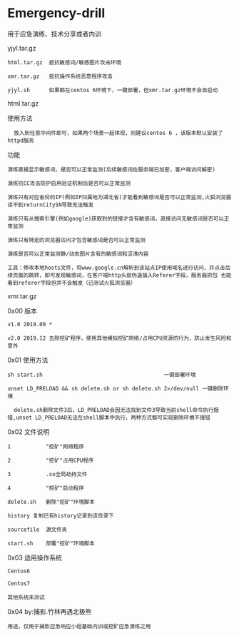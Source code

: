 # Emergency-drill
用于应急演练、技术分享或者内训


yjyl.tar.gz

    html.tar.gz  抵抗敏感词/敏感图片攻击环境
  
    xmr.tar.gz   抵抗操作系统恶意程序攻击
  
    yjyl.sh      如果都在centos 6环境下，一键部署，但xmr.tar.gz环境不会自启动
   
 
html.tar.gz

  使用方法
  
      放入到任意中间件即可，如果两个场景一起体现，则建议centos 6 ，该版本默认安装了httpd服务
      
  功能
  
    演练直接显示敏感词，是否可以正常监测(后续敏感词在服务端已加密，客户端访问解密)
    
    演练抗CC攻击防护启用验证机制后是否可以正常监测
    
    演练只有对应省份的IP(例如IP归属地为湖北省)才能看到敏感词是否可以正常监测,火狐浏览器读不到returnCitySN导致无法触发
    
    演练只有从搜索引擎(例如google)获取到的链接才含有敏感词，直接访问无敏感词是否可以正常监测
    
    演练只有特定的浏览器访问才包含敏感词是否可以正常监测
    
    演练是否可以正常监测静/动态图片含有的敏感词和涩清内容
    
    工具：修改本地hosts文件，将www.google.cn解析到该站点IP使用域名进行访问，并点击后续页面的跳转，即可发现敏感词，在客户端http头部伪造插入Referer字段，服务器抓包 也能看到referer字段但并不会触发（已测试火狐浏览器）
    

xmr.tar.gz

  0x00 版本
  
    v1.0 2019.09 *
    
    v2.0 2019.12 去除挖矿程序，使用其他模拟挖矿网络/占用CPU资源的行为，防止发生风险和意外
    
  0x01 使用方法
  
    sh start.sh				                         一键部署环境
		
    unset LD_PRELOAD && sh delete.sh or sh delete.sh 2>/dev/null 一键删除环境
		
      delete.sh删除文件3后，LD_PRELOAD会因无法找到文件3导致当前shell命令执行报错,unset LD_PRELOAD无法在shell脚本中执行，两种方式都可实现删除环境不报错
      
  0x02 文件说明
  
    1           "挖矿"网络程序
    
    2           "挖矿"占用CPU程序
    
    3           .so全局劫持文件
    
    4           "挖矿"启动程序
    
    delete.sh	删除"挖矿"环境脚本
    
    history	复制已有history记录到该目录下
    
    sourcefile	源文件夹
    
    start.sh	部署"挖矿"环境脚本
    
  0x03 适用操作系统
  
    Centos6
    
    Centos7
    
    其他系统未测试
    
  0x04 by:捕影.竹林再遇北极熊
  
    用途，仅用于捕影应急响应小组基础内训或挖矿应急演练之用
